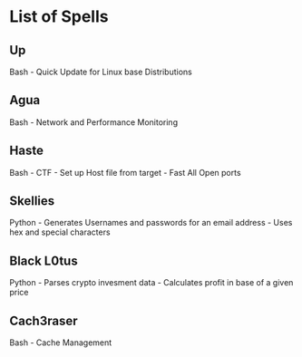 # List of Spells
## Up 
Bash - Quick Update for Linux base Distributions
## Agua
Bash - Network and Performance Monitoring
## Haste
Bash - CTF - Set up Host file from target - Fast All Open ports
## Skellies
Python - Generates Usernames and passwords for an email address - Uses hex and special characters
## Black L0tus
Python - Parses crypto invesment data - Calculates profit in base of a given price
## Cach3raser
Bash - Cache Management 



